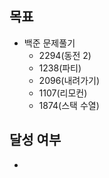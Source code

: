 ## 목표

- 백준 문제풀기
  - 2294(동전 2)
  - 1238(파티)
  - 2096(내려가기)
  - 1107(리모컨)
  - 1874(스택 수열)
## 달성 여부
- 
